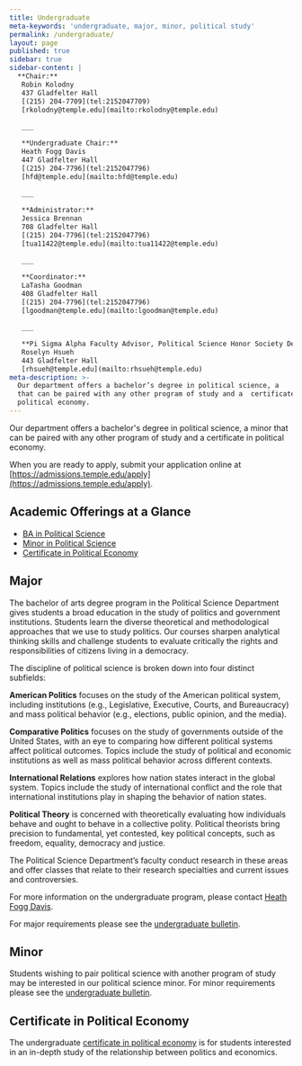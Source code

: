 ```yaml
---
title: Undergraduate
meta-keywords: 'undergraduate, major, minor, political study'
permalink: /undergraduate/
layout: page
published: true
sidebar: true
sidebar-content: |
  **Chair:**  
   Robin Kolodny  
   437 Gladfelter Hall  
   [(215) 204-7709](tel:2152047709)  
   [rkolodny@temple.edu](mailto:rkolodny@temple.edu)  
   
   ___
   
   **Undergraduate Chair:**  
   Heath Fogg Davis  
   447 Gladfelter Hall  
   [(215) 204-7796](tel:2152047796)  
   [hfd@temple.edu](mailto:hfd@temple.edu)  
   
   ___
   
   **Administrator:**  
   Jessica Brennan  
   708 Gladfelter Hall  
   [(215) 204-7796](tel:2152047796)  
   [tua11422@temple.edu](mailto:tua11422@temple.edu)  
      
   ___
   
   **Coordinator:**  
   LaTasha Goodman  
   408 Gladfelter Hall  
   [(215) 204-7796](tel:2152047796)  
   [lgoodman@temple.edu](mailto:lgoodman@temple.edu)  
      
   ___
   
   **Pi Sigma Alpha Faculty Advisor, Political Science Honor Society Delta Rho Chapter:**  
   Roselyn Hsueh  
   443 Gladfelter Hall  
   [rhsueh@temple.edu](mailto:rhsueh@temple.edu)  
meta-description: >-
  Our department offers a bachelor’s degree in political science, a     minor
  that can be paired with any other program of study and a  certificate in
  political economy.
---
```


Our department offers a bachelor's degree in political science, a minor that can be paired with any other program of study and a certificate in political economy. 

When you are ready to apply, submit your application online at [https://admissions.temple.edu/apply](https://admissions.temple.edu/apply).

## Academic Offerings at a Glance

- [BA in Political Science](#major)
- [Minor in Political Science](#minor)
- [Certificate in Political Economy](#certificate-in-political-economy)

## Major

The bachelor of arts degree program in the Political Science Department gives students a broad education in the study of politics and government institutions. Students learn the diverse theoretical and methodological approaches that we use to study politics. Our courses sharpen analytical thinking skills and challenge students to evaluate critically the rights and responsibilities of citizens living in a democracy.

The discipline of political science is broken down into four distinct subfields:

**American Politics** focuses on the study of the American political system, including institutions (e.g., Legislative, Executive, Courts, and Bureaucracy) and mass political behavior (e.g., elections, public opinion, and the media).

**Comparative Politics** focuses on the study of governments outside of the United States, with an eye to comparing how different political systems affect political outcomes.  Topics include the study of political and economic institutions as well as mass political behavior across different contexts.

**International Relations** explores how nation states interact in the global system.  Topics include the study of international conflict and the role that international institutions play in shaping the behavior of nation states.

**Political Theory** is concerned with theoretically evaluating how individuals behave and ought to behave in a collective polity.  Political theorists bring precision to fundamental, yet contested, key political concepts, such as freedom, equality, democracy and justice.

The Political Science Department’s faculty conduct research in these areas and offer classes that relate to their research specialties and current issues and controversies.

For more information on the undergraduate program, please contact [Heath Fogg Davis](mailto:hfd@temple.edu).

For major requirements please see the [undergraduate bulletin](http://bulletin.temple.edu/undergraduate/liberal-arts/political-science/ba-political-science/).

## Minor

Students wishing to pair political science with another program of study may be interested in our political science minor. For minor requirements please see the [undergraduate bulletin](http://bulletin.temple.edu/undergraduate/liberal-arts/political-science/minor-political-science/).

## Certificate in Political Economy

The undergraduate [certificate in political economy](http://bulletin.temple.edu/undergraduate/liberal-arts/economics/certificate-political-economy/) is for students interested in an in-depth study of the relationship between politics and economics.
